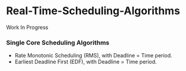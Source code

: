 # Real-Time-Scheduling-Algorithms

Work In Progress

### Single Core Scheduling Algorithms
- Rate Monotonic Scheduling (RMS), with Deadline = Time period.
- Earliest Deadline First (EDF), with Deadline = Time period.
